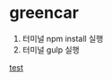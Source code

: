# greencar

1. 터미널 npm install 실행
2. 터미널 gulp 실행 

[test](http://10.106.43.164:8010/Bonobo.Git.Server/Repository/Blob/d9c1293f-f2fb-4363-bd47-3205ca3d4510?encodedName=master&encodedPath=src%2Fhtml%2Ftest.md)